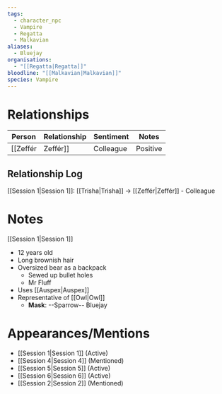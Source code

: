 ```yaml
---
tags:
  - character_npc
  - Vampire
  - Regatta
  - Malkavian
aliases:
  - Bluejay
organisations:
  - "[[Regatta|Regatta]]"
bloodline: "[[Malkavian|Malkavian]]"
species: Vampire
---
```


# Relationships
| Person     | Relationship | Sentiment | Notes |
| ---------- | ------------ | --------- | ----- |
| [[Zeffér|Zeffér]] | Colleague    | Positive  |       |
## Relationship Log
[[Session 1|Session 1]]: [[Trisha|Trisha]] -> [[Zeffér|Zeffér]] - Colleague

# Notes
[[Session 1|Session 1]]
- 12 years old
- Long brownish hair
- Oversized bear as a backpack
	- Sewed up bullet holes
	- Mr Fluff
- Uses [[Auspex|Auspex]]
- Representative of [[Owl|Owl]]
	- **Mask**: --Sparrow-- Bluejay

# Appearances/Mentions

- [[Session 1|Session 1]] (Active)
- [[Session 4|Session 4]] (Mentioned)
- [[Session 5|Session 5]] (Active)
- [[Session 6|Session 6]] (Active)
- [[Session 2|Session 2]] (Mentioned)
